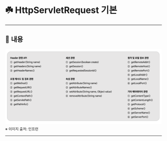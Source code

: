 # ☘️ HttpServletRequest 기본

---

## 📖 내용

![image_1.png](image_1.png)
<sub>※ 이미지 출처: 인프런</sub>

---
